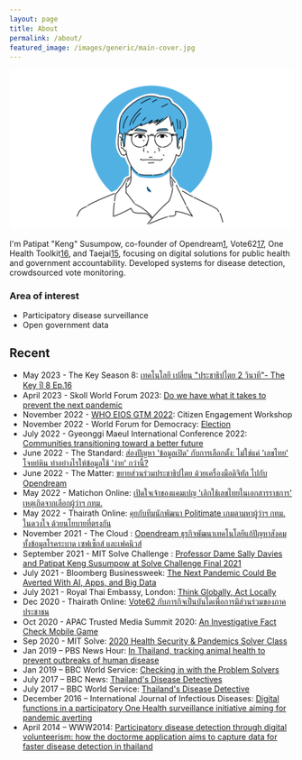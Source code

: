 ```yaml
---
layout: page
title: About
permalink: /about/
featured_image: /images/generic/main-cover.jpg
---
```


![](/images/generic/about-image.webp)

I'm Patipat "Keng" Susumpow, co-founder of Opendream[1], Vote62[17], One Health Toolkit[16], and Taejai[15], focusing on digital solutions for public health and government accountability. Developed systems for disease detection, crowdsourced vote monitoring.

### Area of interest

- Participatory disease surveillance
- Open government data

## Recent
- May 2023 - The Key Season 8: [เทคโนโลยี เปลี่ยน "ประชาธิปไตย 2 วินาที"- The Key ปี 8 Ep.16][32]
- April 2023 - Skoll World Forum 2023: [Do we have what it takes to prevent the next pandemic][31]
- November 2022 - [WHO EIOS GTM 2022][30]: Citizen Engagement Workshop
- November 2022 - World Forum for Democracy: [Election][29]
- July 2022 - Gyeonggi Maeul International Conference 2022: [Communities transitioning toward a better future][28]
- June 2022 - The Standard: [ส่องปัญหา 'ข้อมูลเปิด' กับการเลือกตั้ง: ไม่ใช่แค่ 'เลขไทย' โจทย์หิน ทำอย่างไรให้ข้อมูลใช้ 'ง่าย' กว่านี้?][27]
- June 2022 - The Matter: [ขยายส่วนร่วมประชาธิปไตย ด้วยเครื่องมือดิจิทัล ไปกับ Opendream][26]
- May 2022 - Matichon Online: [เปิดใจเจ้าของแคมเปญ 'เลิกใช้เลขไทยในเอกสารราชการ' เหตุเกิดจากเลือกผู้ว่าฯ กทม.][25]
- May 2022 - Thairath Online: [คุยกับทีมนักพัฒนา Politimate เกมตามหาผู้ว่าฯ กทม. ในดวงใจ ด้วยนโยบายที่ตรงกัน][24]
- November 2021 - The Cloud : [Opendream ธุรกิจพัฒนาเทคโนโลยีแก้ปัญหาสังคม ทั้งข้อมูลโรคระบาด เซฟเซ็กส์ และเฟคนิวส์][23]
- September 2021 - MIT Solve Challenge : [Professor Dame Sally Davies and Patipat Keng Susumpow at Solve Challenge Final 2021][22]
- July 2021 - Bloomberg Businessweek: [The Next Pandemic Could Be Averted With AI, Apps, and Big Data][20]
- July 2021 - Royal Thai Embassy, London: [Think Globally, Act Locally][21]
- Dec 2020 - Thairath Online: [Vote62 กับภารกิจเป็นบันไดเพื่อการมีส่วนร่วมของภาคประชาชน][18]
- Oct 2020 - APAC Trusted Media Summit 2020: [An Investigative Fact Check Mobile Game][19]
- Sep 2020 - MIT Solve: [2020 Health Security & Pandemics Solver Class][14]
- Jan 2019 – PBS News Hour: [In Thailand, tracking animal health to prevent outbreaks of human disease][8]
- Jan 2019 – BBC World Service: [Checking in with the Problem Solvers][9]
- July 2017 – BBC News: [Thailand's Disease Detectives][10]
- July 2017 – BBC World Service: [Thailand's Disease Detective][11]
- December 2016 – International Journal of Infectious Diseases: [Digital functions in a participatory One Health surveillance initiative aiming for pandemic averting][12]
- April 2014 – WWW2014: [Participatory disease detection through digital volunteerism: how the doctorme application aims to capture data for faster disease detection in thailand][13] 

[1]: https://www.opendream.co.th
[2]: https://www.opendream.co.th/en/projects_en
[3]: https://www.mozilla.org/th/
[4]: https://www.facebook.com/opendatathailand/
[5]: https://www.linkedin.com/in/patipat/
[6]: https://twitter.com/kengggg
[7]: https://keybase.io/keng
[8]: https://www.pbs.org/newshour/show/in-thailand-tracking-animal-health-to-prevent-outbreaks-of-human-disease
[9]: https://www.bbc.co.uk/programmes/w3cswvs7
[10]: https://www.youtube.com/watch?v=cjAoMXW77Ls
[11]: https://www.bbc.co.uk/programmes/p057pp7w
[12]: https://www.researchgate.net/publication/312243761_Digital_functions_in_a_participatory_One_Health_surveillance_initiative_aiming_for_pandemic_averting
[13]: https://www.researchgate.net/publication/261959492_Participatory_disease_detection_through_digital_volunteerism_how_the_doctorme_application_aims_to_capture_data_for_faster_disease_detection_in_thailand
[14]: https://solve.mit.edu/articles/meet-the-solver-teams-health-security-pandemics
[15]: https://taejai.com
[16]: https://onehealthtoolkit.org
[17]: https://vote62.com
[18]: https://www.thairath.co.th/lifestyle/tech/1994783
[19]: https://vimeo.com/480642691
[20]: https://www.bloomberg.com/news/articles/2021-07-15/how-to-stop-the-next-pandemic-from-happening-ai-big-data-and-vaccines
[21]: https://london.thaiembassy.org/en/content/think-globally-act-locally-featuring-prof-lertrak?cate=5d6636c215e39c3bd0006cb9
[22]: https://youtu.be/ha24ulnnDEk
[23]: https://readthecloud.co/opendream/
[24]: https://www.thairath.co.th/news/politic/2395407
[25]: https://www.matichon.co.th/social/news_3372561
[26]: https://thematter.co/social/opendream-interview/177510
[27]: https://thestandard.co/thailand-election-pain-points/
[28]: https://week.ggmaeul.or.kr/56
[29]: https://www.coe.int/en/web/world-forum-democracy/lab-8-2022-elections
[30]: https://www.who.int/initiatives/eios/global-technical-meeting-2022
[31]: https://www.youtube.com/watch?v=tIftG8iCdUs
[32]: https://www.youtube.com/watch?v=PFjHwsfhKsc